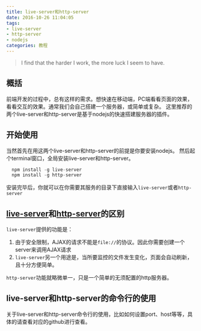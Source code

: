 ```yaml
---
title: live-server和http-server
date: 2016-10-26 11:04:05
tags:
- live-server
- http-server
- nodejs
categories: 教程
---
```

> I find that the harder I work, the more luck I seem to have.

## 概括
前端开发的过程中，总有这样的需求。想快速在移动端，PC端看看页面的效果，看看交互的效果。通常我们会自己搭建一个服务器，或简单或复杂。
这里推荐的两个live-server和http-server是基于nodejs的快速搭建服务器的插件。

## 开始使用
当然首先在用这两个live-server和http-server的前提是你要安装nodejs。
然后起个terminal窗口，全局安装live-server和http-server。
```javascript
  npm install -g live-server
  npm install -g http-server
```
安装完毕后，你就可以在你需要其服务的目录下直接输入`live-server`或者`http-server`

## [live-server](https://github.com/tapio/live-server)和[http-server](https://github.com/indexzero/http-server)的区别

`live-server`提供的功能是：
 1. 由于安全限制，AJAX的请求不能是`file://`的协议。因此你需要创建一个server来调用AJAX请求
 2. `live-server`另一个用途是，当所要监控的文件发生变化，页面会自动刷新，且十分方便简单。

`http-server`功能就略微单一，只是一个简单的无须配置的http服务器。

## live-server和http-server的命令行的使用
关于live-server和http-server命令行的使用，比如如何设置port、host等等，具体的请查看对应的github进行查看。
